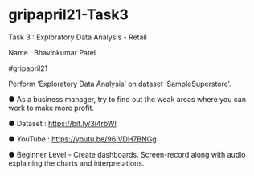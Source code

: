 # gripapril21-Task3
Task 3 : Exploratory Data Analysis - Retail

Name : Bhavinkumar Patel

#gripapril21

Perform ‘Exploratory Data Analysis’ on dataset ‘SampleSuperstore’.

● As a business manager, try to find out the weak areas where you can work to make more profit.

● Dataset : https://bit.ly/3i4rbWl 

● YouTube : https://youtu.be/96IVDH7BNGg

● Beginner Level - Create dashboards. Screen-record along with audio explaining the charts and interpretations.
